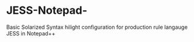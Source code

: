 # JESS-Notepad-
Basic Solarized Syntax hilight configuration for production rule langauge JESS in Notepad++ 
